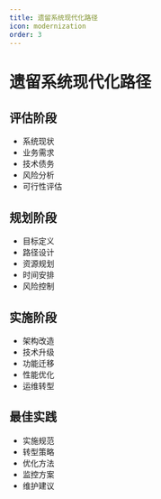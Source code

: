 ```yaml
---
title: 遗留系统现代化路径
icon: modernization
order: 3
---
```


# 遗留系统现代化路径

## 评估阶段
- 系统现状
- 业务需求
- 技术债务
- 风险分析
- 可行性评估

## 规划阶段
- 目标定义
- 路径设计
- 资源规划
- 时间安排
- 风险控制

## 实施阶段
- 架构改造
- 技术升级
- 功能迁移
- 性能优化
- 运维转型

## 最佳实践
- 实施规范
- 转型策略
- 优化方法
- 监控方案
- 维护建议
